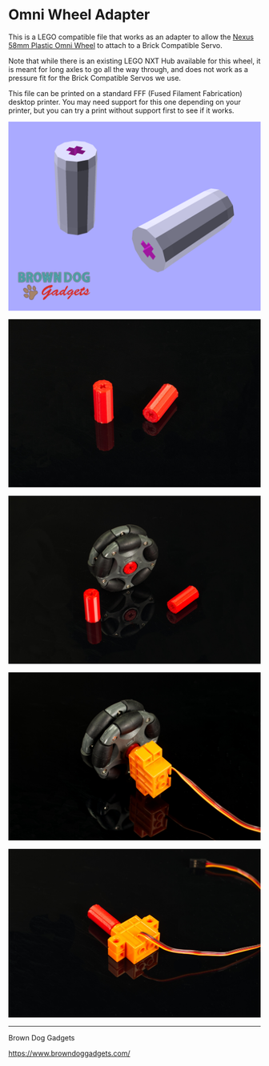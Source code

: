 # Omni Wheel Adapter

This is a LEGO compatible file that works as an adapter to allow the [Nexus 58mm Plastic Omni Wheel](https://www.robotshop.com/products/58mm-plastic-omni-wheel-compatible-servos-lego-mindstorms-nxt) to attach to a Brick Compatible Servo.

Note that while there is an existing LEGO NXT Hub available for this wheel, it is meant for long axles to go all the way through, and does not work as a pressure fit for the Brick Compatible Servos we use.

This file can be printed on a standard FFF (Fused Filament Fabrication) desktop printer. You may need support for this one depending on your printer, but you can try a print without support first to see if it works.

![](Images/Omni-Wheel-Hub.png)

![](Images/Omni-Wheel-Hub-5577.jpg)

![](Images/Omni-Wheel-Hub-5576.jpg)

![](Images/Omni-Wheel-Hub-5579.jpg)

![](Images/Omni-Wheel-Hub-5580.jpg)

---

Brown Dog Gadgets

https://www.browndoggadgets.com/

